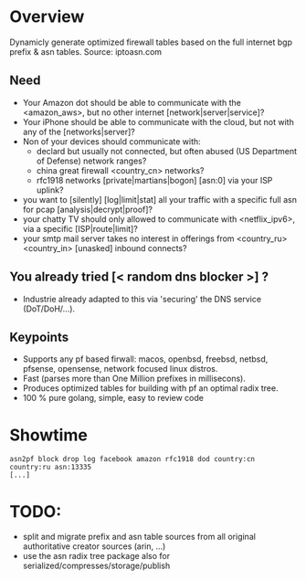 # Overview

Dynamicly generate optimized firewall tables based on the full internet bgp prefix & asn tables.
Source: iptoasn.com

## Need
- Your Amazon dot should be able to communicate with the <amazon_aws>, but no other internet [network|server|service]?
- Your iPhone should be able to communicate with the <apple> cloud, but not with any of the <facebook> [networks|server]?
- Non of your devices should communicate with:
	- declard but usually not connected, but often abused  <dod>  (US Department of Defense) network ranges?
	- china great firewall <country_cn> networks?
	- rfc1918 <notconnected> networks [private|martians|bogon] [asn:0] via your ISP uplink?
- you want to [silently] [log|limit|stat] all your traffic with a specific full asn for pcap [analysis|decrypt|proof]?
- your chatty TV should only allowed to communicate with <netflix_ipv6>, via a specific [ISP|route|limit]?
- your smtp mail server takes no interest in offerings from <country_ru> <country_in> [unasked] inbound connects?

## You already tried [< random dns blocker >] ?
- Industrie already adapted to this via 'securing' the DNS service (DoT/DoH/...). 

## Keypoints 
- Supports any pf based firwall: macos, openbsd, freebsd, netbsd, pfsense, opensense, network focused linux distros.
- Fast (parses more than One Million prefixes in millisecons).
- Produces optimized tables for building with pf an optimal radix tree.
- 100 % pure golang, simple, easy to review code

# Showtime 

```Shell 
asn2pf block drop log facebook amazon rfc1918 dod country:cn country:ru asn:13335
[...]

```

# TODO: 
- split and migrate prefix and asn table sources from all original authoritative creator sources (arin, ...)
- use the asn radix tree package also for serialized/compresses/storage/publish
